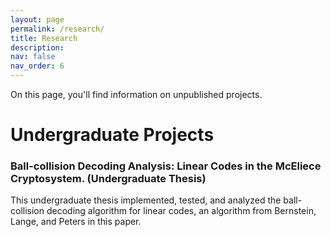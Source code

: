 ```yaml
---
layout: page
permalink: /research/
title: Research
description: 
nav: false
nav_order: 6
---
```


On this page, you'll find information on unpublished projects.

# Undergraduate Projects

### Ball-collision Decoding Analysis: Linear Codes in the McEliece Cryptosystem. (Undergraduate Thesis)

This undergraduate thesis implemented, tested, and analyzed the ball-collision decoding algorithm for linear codes, an algorithm from Bernstein, Lange, and Peters in this paper.

